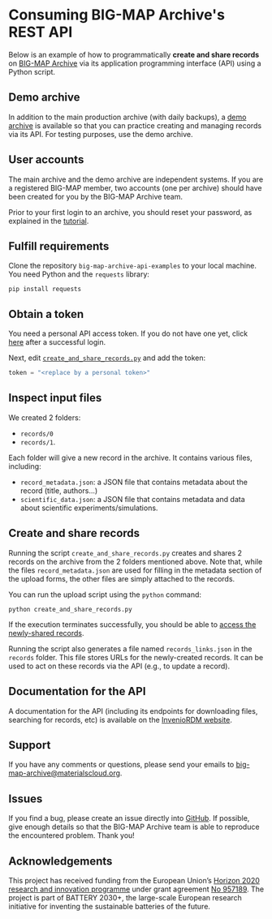 # Consuming BIG-MAP Archive's REST API

Below is an example of how to programmatically <b>create and share records</b> on [BIG-MAP Archive](https://archive.big-map.eu/) via its application programming interface (API) using a Python script.

## Demo archive

In addition to the main production archive (with daily backups), 
a [demo archive](https://big-map-archive-demo.materialscloud.org/) is available so that you can practice creating and managing records via its API. 
For testing purposes, use the demo archive.

## User accounts

The main archive and the demo archive are independent systems. If you are a registered BIG-MAP member, two accounts (one per archive) should have been created for you by the BIG-MAP Archive team. 

Prior to your first login to an archive, you should reset your password, as explained in the [tutorial](https://github.com/materialscloud-org/big-map-archive/blob/master/user_training/getting_started_with_big-map-archive.md).

## Fulfill requirements

Clone the repository `big-map-archive-api-examples` to your local machine. You need Python and the `requests` library:

```
pip install requests
```

## Obtain a token

You need a personal API access token. If you do not have one yet, click [here](https://big-map-archive-demo.materialscloud.org/account/settings/applications/tokens/new/) after a successful login.

Next, edit [`create_and_share_records.py`](create_and_share_records.py) and add the token:

```python
token = "<replace by a personal token>"
```

## Inspect input files

We created 2 folders:
- `records/0`
- `records/1`.

Each folder will give a new record in the archive. It contains various files, including:
- `record_metadata.json`: a JSON file that contains metadata about the record (title, authors...)
- `scientific_data.json`: a JSON file that contains metadata and data about scientific experiments/simulations.

## Create and share records

Running the script `create_and_share_records.py` creates and shares 2 records on the archive from the 2 folders mentioned above. 
Note that, while the files `record_metadata.json` are used for filling in the metadata section of the upload forms, the other files are simply attached to the records.

You can run the upload script using the `python` command:

```
python create_and_share_records.py
```

If the execution terminates successfully, you should be able to [access the newly-shared records](https://big-map-archive-demo.materialscloud.org/search).

Running the script also generates a file named `records_links.json` in the `records` folder. This file stores URLs for the newly-created records. It can be used to act on these records via the API (e.g., to update a record).

## Documentation for the API

A documentation for the API (including its endpoints for downloading files, searching for records, etc) is available on the [InvenioRDM website](https://inveniordm.docs.cern.ch/reference/rest_api_drafts_records).

## Support

If you have any comments or questions, please send your emails to big-map-archive@materialscloud.org.

## Issues

If you find a bug, please create an issue directly into [GitHub](https://github.com/materialscloud-org/big-map-archive-api-examples/issues). If possible, give enough details so that the BIG-MAP Archive team is able to reproduce the encountered problem. Thank you!

## Acknowledgements

This project has received funding from the European Union’s [Horizon 2020 research and innovation programme](https://ec.europa.eu/programmes/horizon2020/en) under grant agreement [No 957189](https://cordis.europa.eu/project/id/957189). The project is part of BATTERY 2030+, the large-scale European research initiative for inventing the sustainable batteries of the future.



